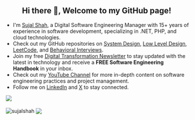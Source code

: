 <h2 align="center">Hi there 👋, Welcome to my GitHub page!</h2>
<ul>
  <li>I'm <a href="https://sujalshah.com/">Sujal Shah</a>, a Digital Software Engineering Manager with 15+ years of experience in software development, specializing in .NET, PHP, and cloud technologies.</li>
  <li>Check out my GitHub repositories on <a href="https://github.com/yourusername/system-design-resources">System Design</a>, <a href="https://github.com/yourusername/low-level-design">Low Level Design</a>, <a href="https://github.com/yourusername/leetcode-resources">LeetCode</a>, and <a href="https://github.com/yourusername/behavioral-interviews">Behavioral Interviews</a>.</li>
  <li>Join my free <a href="https://bit.ly/yournewsletter">Digital Transformation Newsletter</a> to stay updated with the latest in technology and receive a <b>FREE Software Engineering Handbook</b> in your inbox.</li>
  <li>Check out my <a href="https://www.youtube.com/@yourchannel/videos">YouTube Channel</a> for more in-depth content on software engineering practices and project management.</li>
  <li>Follow me on <a href="https://www.linkedin.com/in/sujalshah/">LinkedIn</a> and <a href="https://twitter.com/yourtwitter">X</a> to stay connected.</li>
</ul>

&nbsp;![](https://komarev.com/ghpvc/?username=yourusername&color=brightgreen)
<p>&nbsp;<img align="center" src="https://github-readme-stats.vercel.app/api?username=yourusername&show_icons=true&locale=en" alt="sujalshah" />
<img align="center" src="https://github-readme-stats.vercel.app/api/top-langs/?username=yourusername&layout=compact&hide_border=true&langs_count=10&show_icons=true&theme=transparent" />
</p>
